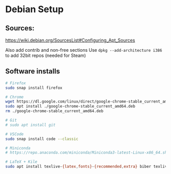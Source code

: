 # Debian Setup

## Sources:

https://wiki.debian.org/SourcesList#Configuring_Apt_Sources

Also add contrib and non-free sections
Use `dpkg --add-architecture i386` to add 32bit repos (needed for Steam)

## Software installs

```bash
# Firefox
sudo snap install firefox

# Chrome
wget https://dl.google.com/linux/direct/google-chrome-stable_current_amd64.deb
sudo apt install ./google-chrome-stable_current_amd64.deb
rm ./google-chrome-stable_current_amd64.deb

# Git
# sudo apt install git

# VSCode
sudo snap install code --classic

# Miniconda
# https://repo.anaconda.com/miniconda/Miniconda3-latest-Linux-x86_64.sh

# LaTeX + Kile
sudo apt install texlive-{latex,fonts}-{recommended,extra} biber texlive-science kile
```

